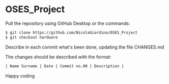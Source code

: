 # OSES_Project

Pull the repository using GitHub Desktop or the commands:

```sh
$ git clone https://github.com/NicolaGiardino/OSES_Project
$ git checkout hardware
```

Describe in each commit what's been done, updating the file CHANGES.md

The changes should be described with the format:

```sh
| Name Surname | Date | Commit no.00 | Description |
```

Happy coding
